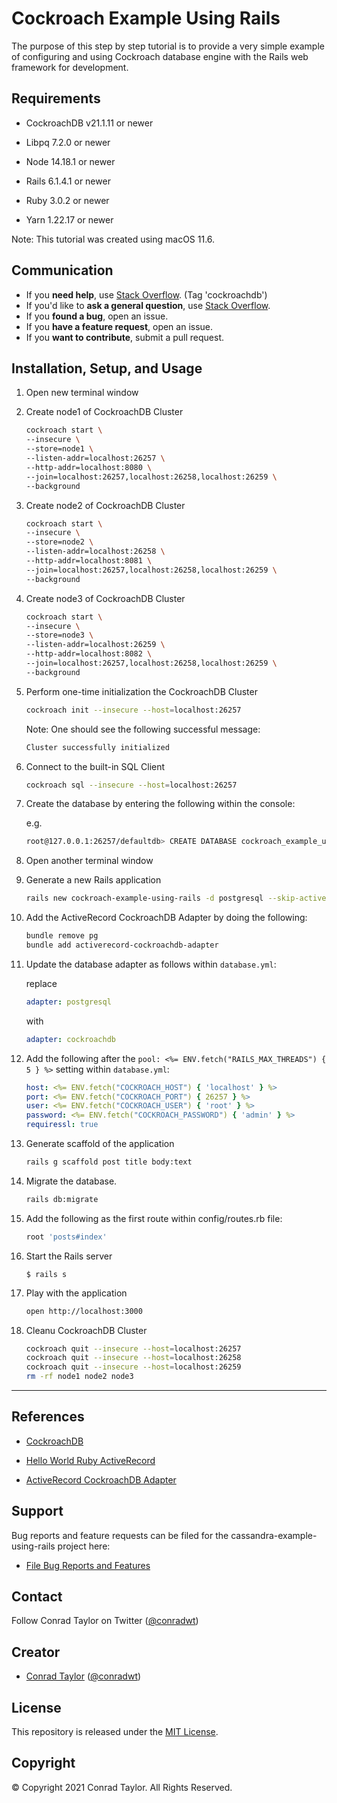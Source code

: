 # Cockroach Example Using Rails

The purpose of this step by step tutorial is to provide a very simple example of configuring and using Cockroach database engine with the Rails web framework for development.

## Requirements

- CockroachDB v21.1.11 or newer

- Libpq 7.2.0 or newer

- Node 14.18.1 or newer

- Rails 6.1.4.1 or newer

- Ruby 3.0.2 or newer

- Yarn 1.22.17 or newer

Note: This tutorial was created using macOS 11.6.

## Communication

- If you **need help**, use [Stack Overflow](http://stackoverflow.com/questions/tagged/cockroachdb). (Tag 'cockroachdb')
- If you'd like to **ask a general question**, use [Stack Overflow](http://stackoverflow.com/questions/tagged/cockroachdb).
- If you **found a bug**, open an issue.
- If you **have a feature request**, open an issue.
- If you **want to contribute**, submit a pull request.

## Installation, Setup, and Usage

1.  Open new terminal window

2.  Create node1 of CockroachDB Cluster

    ```zsh
    cockroach start \
    --insecure \
    --store=node1 \
    --listen-addr=localhost:26257 \
    --http-addr=localhost:8080 \
    --join=localhost:26257,localhost:26258,localhost:26259 \
    --background
    ```

3.  Create node2 of CockroachDB Cluster

    ```zsh
    cockroach start \
    --insecure \
    --store=node2 \
    --listen-addr=localhost:26258 \
    --http-addr=localhost:8081 \
    --join=localhost:26257,localhost:26258,localhost:26259 \
    --background
    ```

4.  Create node3 of CockroachDB Cluster

    ```zsh
    cockroach start \
    --insecure \
    --store=node3 \
    --listen-addr=localhost:26259 \
    --http-addr=localhost:8082 \
    --join=localhost:26257,localhost:26258,localhost:26259 \
    --background
    ```

5.  Perform one-time initialization the CockroachDB Cluster

    ```zsh
    cockroach init --insecure --host=localhost:26257
    ```

    Note: One should see the following successful message:

    ```zsh
    Cluster successfully initialized
    ```

6.  Connect to the built-in SQL Client

    ```zsh
    cockroach sql --insecure --host=localhost:26257
    ```

7.  Create the database by entering the following within the console:

    e.g.

    ```zsh
    root@127.0.0.1:26257/defaultdb> CREATE DATABASE cockroach_example_using_rails_development;
    ```

8.  Open another terminal window

9.  Generate a new Rails application

    ```zsh
    rails new cockroach-example-using-rails -d postgresql --skip-active-storage -T --no-rc
    ```

10. Add the ActiveRecord CockroachDB Adapter by doing the following:

    ```zsh
    bundle remove pg
    bundle add activerecord-cockroachdb-adapter
    ```

11. Update the database adapter as follows within `database.yml`:

    replace

    ```yml
    adapter: postgresql
    ```

    with

    ```yml
    adapter: cockroachdb
    ```

12. Add the following after the `pool: <%= ENV.fetch("RAILS_MAX_THREADS") { 5 } %>` setting within `database.yml`:

    ```yml
    host: <%= ENV.fetch("COCKROACH_HOST") { 'localhost' } %>
    port: <%= ENV.fetch("COCKROACH_PORT") { 26257 } %>
    user: <%= ENV.fetch("COCKROACH_USER") { 'root' } %>
    password: <%= ENV.fetch("COCKROACH_PASSWORD") { 'admin' } %>
    requiressl: true
    ```

13. Generate scaffold of the application

    ```zsh
    rails g scaffold post title body:text
    ```

14. Migrate the database.

    ```zsh
    rails db:migrate
    ```

15. Add the following as the first route within config/routes.rb file:

    ```ruby
    root 'posts#index'
    ```

16. Start the Rails server

    ```
    $ rails s
    ```

17. Play with the application

    ```zsh
    open http://localhost:3000
    ```

18. Cleanu CockroachDB Cluster

    ```zsh
    cockroach quit --insecure --host=localhost:26257
    cockroach quit --insecure --host=localhost:26258
    cockroach quit --insecure --host=localhost:26259
    rm -rf node1 node2 node3
    ```

---

## References

- [CockroachDB](https://www.cockroachlabs.com)

- [Hello World Ruby ActiveRecord](https://github.com/cockroachlabs/hello-world-ruby-activerecord)

- [ActiveRecord CockroachDB Adapter](https://github.com/cockroachdb/activerecord-cockroachdb-adapter)

## Support

Bug reports and feature requests can be filed for the cassandra-example-using-rails project here:

- [File Bug Reports and Features](https://github.com/conradwt/cockroach-example-using-rails/issues)

## Contact

Follow Conrad Taylor on Twitter ([@conradwt](https://twitter.com/conradwt))

## Creator

- [Conrad Taylor](http://github.com/conradwt) ([@conradwt](https://twitter.com/conradwt))

## License

This repository is released under the [MIT License](./LICENSE.md).

## Copyright

&copy; Copyright 2021 Conrad Taylor. All Rights Reserved.
